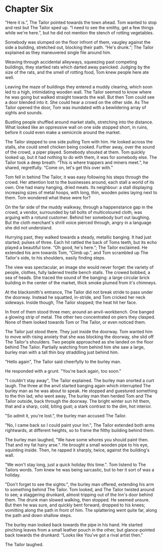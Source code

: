 # Chapter Six

“Here it is.”, The Tailor pointed towards the town ahead. Tom wanted to stop and rest but The Tailor sped up. “I need to see the smithy, get a few things while we're here.”, but he did not mention the stench of rotting vegetables.

Somebody was slumped on the floor infront of them, vaugley against the side a building, stretched out, blocking their path. “He's drunk.”; The Tailor explained as they maneuvered single file around him.

Weaving through accidental alleyways, squeezing past competing buildings, they startled rats which darted away panicked. Judging by the size of the rats, and the smell of rotting food, Tom knew people here ate well.

Leaving the maze of buildings they entered a muddy clearing, which soon led to a high, intimidating wooden wall. The Tailor seemed to know where he was going but walked straight towards the wall. But then Tom could see a door blended into it. She could hear a crowd on the other side. As The Tailor opened the door, Tom was inundated with a bewildering array of sights and sounds.

Bustling people shuffled around market stalls, stretching into the distance. What looked like an oppressive wall on one side stopped short, in ruins, before it could even make a semicircle around the market.

The Tailor stepped to one side pulling Tom with him. He looked across the stalls, she could smell chicken being cooked. Further away, over the sound of the crowd, a piper played. Somebody shouted at them. Tom quickly looked up, but it had nothing to do with them, it was for somebody else. The Tailor took a deep breath: “This is where trappers and miners meet.”, he shared, regretfully. “Come on, let's get this over with.”

Tom fell in behind The Tailor, it was easy following his steps through the crowd. Her attention lost to the businesses around, each stall a world of its own. One had many hanging, dried meats. Its neighbour: a stall displaying increasing sizes of metal hoops, with long, thin, wooden poles laying next to them. Tom wondered what these were for?

On the far side of the muddy walkway, through a happenstance gap in the crowd, a vendor, surrounded by tall bolts of multicoloured cloth, was arguing with a rotund customer. Behind her somebody burt out laughing. But the cloth merchant's shrill voice pierced through, angry in a language she did not understand.

Hurrying past, they walked towards a steady, metallic banging. It had just started; pulses of three. Each hit rattled the back of Toms teeth, but its echo played a beautiful tone. “Oh good, he's here.”; The Tailor exclaimed. He extended his arm towards Tom, “Climb up.”, and Tom scrambled up The Tailor's side, to his shoulders, easily finding steps. 

The view was spectacular, an image she would never forget: the variety of people, clothes, fully ladened trestle bench stalls. The crowed bobbed, a sea of heads. She traced the sound of the banging: a large circular brick building in the center of the market, thick smoke plumed from it's chimneys. 

At the blacksmith's entrance, The Tailor did not break stride to pass under the doorway. Instead he squatted, in-stride, and Tom cricked her neck sideways. Inside though, The Tailor stopped; the heat hit her face. 

In front of them stood three men; around an anvil-workbench. One banged a glowing strip of metal. The other two concentrated on piers they clasped. None of them looked towards Tom or The Tailor, or even noticed them.

The Tailor just stood there. They just inside the doorway. Tom wanted him to move with rising anxiety that she was blocking the doorway, she slid off The Tailor's shoulders. Two people approached as she landed on the floor behind The Tailor. Partially watching from behind him she saw a large, burley man with a tall thin boy straddling just behind him.

"Hello again", The Tailor said cheerfylly to the burley man.

He responded with a grunt. "You're back again, too soon."

"I couldn't stay away", The Tailor explained. The burley man snorted a curt laugh. The three at the anvil started banging again which interrupted The burley man as he was about to speak. He stopped and guestured something to the thin lad, who went away, The burley man then herded Tom and The Tailor outside, back through the doorway. The bright winter sun hit them, that and a sharp, cold, biting gust; a stark contrast to the dim, hot interior.

"So admit it, you're lost.", the burley man accused The Tailor.

"No, I came back so I could paint your Inn.", The Tailor extended both arms rightwards, at different heights, so to frame the filthy building behind them.

The burley man laughed, "We have some whores you should paint then. That and my fat hairy arse.". He brought a small wooden pipe to his eye, squinting inside. Then, he rapped it sharply, twice, against the building's wall.

"We won't stay long, just a quick holiday this time.". Tom listend to The Tailors words. Tom knew he was being sarcastic, but to her it sort of was a holiday.

"Don't forget to see the sights:", the burley man offered, extending his arm to something behind The Tailor. Tom looked, and The Tailor twisted around to see; a staggering drunkard, almost tripping out of the Inn's door behind them. The drunk man slowed walking, then stopped. He seemed unsure. But then he was sure, and quickly bent forward, dropped to his knees; vomitting along the path in front of him. The splattering went quite far, along the path and down shallow steps.

The burley man looked back towards the pipe in his hand. He started pinching leaves from a small leather pouch in the other, but glance-pointed back towards the drunkard: "Looks like You've got a rival artist then."

The Tailor laughed.
